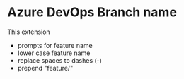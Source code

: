 # Azure DevOps Branch name 

This extension 
 * prompts for feature name
 * lower case feature name
 * replace spaces to dashes (-)
 * prepend "feature/"
